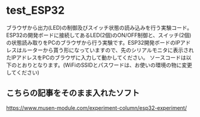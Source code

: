 # test_ESP32
ブラウザから出力(LED)の制御及びスイッチ状態の読み込みを行う実験コード。
ESP32の開発ボードに接続してあるLED(2個)のON/OFF制御と、スイッチ(2個)の状態読み取りをPCのブラウザから行う実験です。ESP32開発ボードのIPアドレスはルーターから貰う形になっていますので、先のシリアルモニタに表示されたIPアドレスをPCのブラウザに入力して動かしてください。
ソースコードは以下のとおりとなります。(WiFiのSSIDとパスワードは、お使いの環境の物に変更してください)
## こちらの記事をそのまま入れたソフト
https://www.musen-module.com/experiment-column/esp32-experiment/
